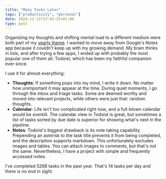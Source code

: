 ```yaml
---
title: "Many Tasks Later"
tags: ["productivity", "personal"]
date: 2024-12-11T13:43:15+01:00
type: post
---
```

Organizing my thoughts and shifting mental load to a different medium were both part of my [yearly theme](/posts/year-of). I wanted to move away from Google's Notes app because it couldn't keep up with my growing demand. My brain thinks in lists, and after trying a few apps, I ended up with probably the most popular one of them all: Todoist, which has been my faithful companion ever since.

I use it for almost everything:

- **Thoughts**: If something pops into my mind, I write it down. No matter how unimportant it may appear at the time. During quiet moments, I go through the inbox and triage tasks. Some are deemed worthy and moved into relevant projects, while others were just that: random thoughts.
- **Calendar**: Life isn't too complicated right now, and a full-blown calendar would be overkill. The calendar view in Todoist is great, but sometimes a list of tasks sorted by due date is superior for showing what's next in the pipeline.
- **Notes**: Todoist's biggest drawback is its note taking capability. Prepending an asterisk to the task title prevents it from being completed, and the description supports markdown. This unfortunately excludes images and tables. You can attach images to comments, but that's not the same. Nevertheless, I have a project with simple and frequently accessed notes.

I've completed 5268 tasks in the past year. That's 14 tasks per day and there is no end in sight.
